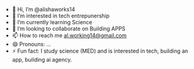 - 👋 Hi, I’m @alishaworks14
- 👀 I’m interested in tech entrepunership 
- 🌱 I’m currently learning Science
- 💞️ I’m looking to collaborate on Building APPS
- 📫 How to reach me al.working14@gmail.com
- 😄 Pronouns: ...
- ⚡ Fun fact: I study science (MED) and is interested in tech, building an app, building ai agency.

<!---
alishaworks14/alishaworks14 is a ✨ special ✨ repository because its `README.md` (this file) appears on your GitHub profile.
You can click the Preview link to take a look at your changes.
--->
